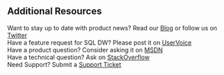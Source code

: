 ## Additional Resources

Want to stay up to date with product news? Read our [Blog] or follow us on [Twitter] </br>
Have a feature request for SQL DW? Please post it on [UserVoice] </br>
Have a product question? Consider asking it on [MSDN] </br>
Have a technical question? Ask on [StackOverflow]</br>
Need Support? Submit a [Support Ticket]</br>

[Blog]: https://azure.microsoft.com/blog/tag/azure-sql-data-warehouse/
[Twitter]: https://twitter.com/AzureSQLDW
[UserVoice]: https://feedback.azure.com/forums/307516-sql-data-warehouse
[MSDN]: https://social.msdn.microsoft.com/Forums/azure/zh-cn/home?forum=AzureSQLDataWarehouse
[StackOverflow]: http://stackoverflow.com/questions/tagged/azure-sqldw
[Support Ticket]: ../articles/sql-data-warehouse/sql-data-warehouse-get-started-create-support-ticket.md